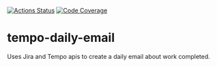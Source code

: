 [![Actions Status](https://github.com/lewis785/tempo-summary-email/workflows/Node%20CI/badge.svg)](https://github.com/lewis785/tempo-summary-email/actions)
[![Code Coverage](https://codecov.io/gh/lewis785/tempo-summary-email/branch/master/graph/badge.svg)](https://codecov.io/gh/lewis785/tempo-summary-email)

# tempo-daily-email
Uses Jira and Tempo apis to create a daily email about work completed.
